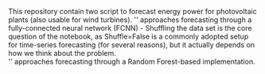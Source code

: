 This repository contain two script to forecast energy power for photovoltaic plants (also usable for wind turbines). 
'' approaches forecasting through a fully-connected neural network (FCNN) - Shuffling the data set is the core question of the notebook, 
as Shuffle=False is a commonly adopted setup for time-series forecasting (for several reasons), but it actually depends on how we think about the problem.    
'' approaches forecasting through a Random Forest-based implementation. 
